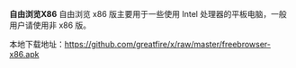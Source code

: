 **自由浏览X86**
自由浏览 x86 版主要用于一些使用 Intel 处理器的平板电脑，一般用户请使用非 x86 版。

本地下载地址：https://github.com/greatfire/x/raw/master/freebrowser-x86.apk